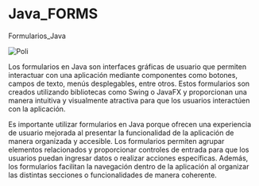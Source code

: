 # Java_FORMS
 Formularios_Java

![Poli](https://github.com/Harol003/Java_FORMS/assets/66041310/24316ee9-6199-4444-8ee2-c5b61651a0f7)

Los formularios en Java son interfaces gráficas de usuario que permiten interactuar con una aplicación mediante componentes como botones, campos de texto, menús desplegables, entre otros. Estos formularios son creados utilizando bibliotecas como Swing o JavaFX y proporcionan una manera intuitiva y visualmente atractiva para que los usuarios interactúen con la aplicación.

Es importante utilizar formularios en Java porque ofrecen una experiencia de usuario mejorada al presentar la funcionalidad de la aplicación de manera organizada y accesible. Los formularios permiten agrupar elementos relacionados y proporcionar controles de entrada para que los usuarios puedan ingresar datos o realizar acciones específicas. Además, los formularios facilitan la navegación dentro de la aplicación al organizar las distintas secciones o funcionalidades de manera coherente. 
